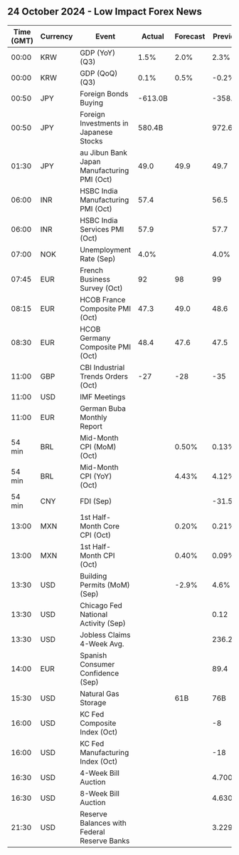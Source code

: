 ## 24 October 2024 - Low Impact Forex News

| Time (GMT) | Currency | Event | Actual | Forecast | Previous |
|------|----------|-------|--------|----------|----------|
| 00:00 | KRW | GDP (YoY) (Q3) | 1.5% | 2.0% | 2.3% |
| 00:00 | KRW | GDP (QoQ) (Q3) | 0.1% | 0.5% | -0.2% |
| 00:50 | JPY | Foreign Bonds Buying | -613.0B |  | -358.6B |
| 00:50 | JPY | Foreign Investments in Japanese Stocks | 580.4B |  | 972.6B |
| 01:30 | JPY | au Jibun Bank Japan Manufacturing PMI (Oct) | 49.0 | 49.9 | 49.7 |
| 06:00 | INR | HSBC India Manufacturing PMI (Oct) | 57.4 |  | 56.5 |
| 06:00 | INR | HSBC India Services PMI (Oct) | 57.9 |  | 57.7 |
| 07:00 | NOK | Unemployment Rate (Sep) | 4.0% |  | 4.0% |
| 07:45 | EUR | French Business Survey (Oct) | 92 | 98 | 99 |
| 08:15 | EUR | HCOB France Composite PMI (Oct) | 47.3 | 49.0 | 48.6 |
| 08:30 | EUR | HCOB Germany Composite PMI (Oct) | 48.4 | 47.6 | 47.5 |
| 11:00 | GBP | CBI Industrial Trends Orders (Oct) | -27 | -28 | -35 |
| 11:00 | USD | IMF Meetings |  |  |  |
| 11:00 | EUR | German Buba Monthly Report |  |  |  |
| 54 min | BRL | Mid-Month CPI (MoM) (Oct) |  | 0.50% | 0.13% |
| 54 min | BRL | Mid-Month CPI (YoY) (Oct) |  | 4.43% | 4.12% |
| 54 min | CNY | FDI (Sep) |  |  | -31.50% |
| 13:00 | MXN | 1st Half-Month Core CPI (Oct) |  | 0.20% | 0.21% |
| 13:00 | MXN | 1st Half-Month CPI (Oct) |  | 0.40% | 0.09% |
| 13:30 | USD | Building Permits (MoM) (Sep) |  | -2.9% | 4.6% |
| 13:30 | USD | Chicago Fed National Activity (Sep) |  |  | 0.12 |
| 13:30 | USD | Jobless Claims 4-Week Avg. |  |  | 236.25K |
| 14:00 | EUR | Spanish Consumer Confidence (Sep) |  |  | 89.4 |
| 15:30 | USD | Natural Gas Storage |  | 61B | 76B |
| 16:00 | USD | KC Fed Composite Index (Oct) |  |  | -8 |
| 16:00 | USD | KC Fed Manufacturing Index (Oct) |  |  | -18 |
| 16:30 | USD | 4-Week Bill Auction |  |  | 4.700% |
| 16:30 | USD | 8-Week Bill Auction |  |  | 4.630% |
| 21:30 | USD | Reserve Balances with Federal Reserve Banks |  |  | 3.229T |
